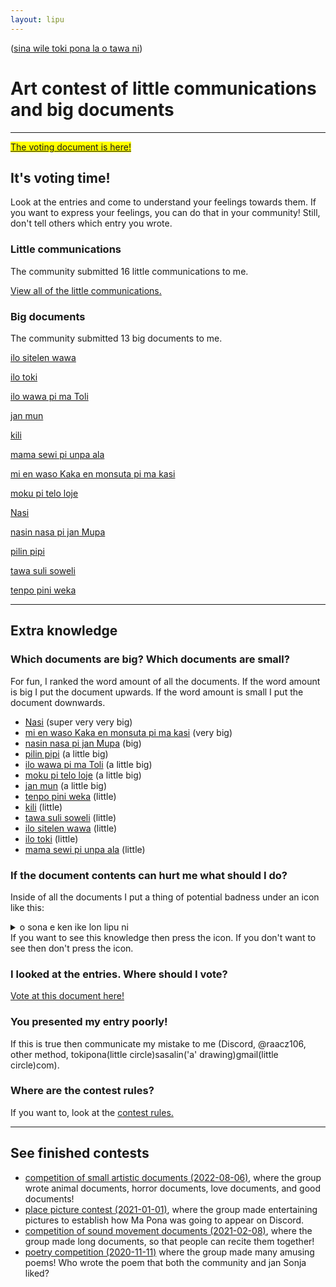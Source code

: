 ```yaml
---
layout: lipu
---
```

([sina wile toki pona la o tawa ni](index.md))
# Art contest of little communications and big documents

***

<mark><a href="https://docs.google.com/forms/d/e/1FAIpQLSdxnxTH5B7UWpn99X7Q91y21vXoGFCVunzkU_8GcaoVxldhcQ/viewform" target="blank">The voting document is here!</a></mark>


## It's voting time!
Look at the entries and come to understand your feelings towards them. If you want to express your feelings, you can do that in your community! Still, don't tell others which entry you wrote. 


### Little communications

The community submitted 16 little communications to me. 

[View all of the little communications.](./toki-en-lipu/toki-lili.md)

### Big documents

The community submitted 13 big documents to me. 

[ilo sitelen wawa](toki-en-lipu/lipu-suli/ilo-sitelen-wawa.md) 

[ilo toki](toki-en-lipu/lipu-suli/ilo-toki.md) 

[ilo wawa pi ma Toli](toki-en-lipu/lipu-suli/ilo-wawa-pi-ma-Toli.md) 

[jan mun](toki-en-lipu/lipu-suli/jan-mun.md)

[kili](toki-en-lipu/lipu-suli/kili.md)

[mama sewi pi unpa ala](toki-en-lipu/lipu-suli/mama-pi-unpa-ala.md) 

[mi en waso Kaka en monsuta pi ma kasi](toki-en-lipu/lipu-suli/mi-en-waso-Kaka.md) 

[moku pi telo loje](toki-en-lipu/lipu-suli/moku-pi-telo-loje.md) 

[Nasi](toki-en-lipu/lipu-suli/nasi.md) 

[nasin nasa pi jan Mupa](toki-en-lipu/lipu-suli/nasin-nasa-Mupa.md) 

[pilin pipi](toki-en-lipu/lipu-suli/pilin-pipi.md) 

[tawa suli soweli](toki-en-lipu/lipu-suli/tawa-suli-soweli.md) 

[tenpo pini weka](toki-en-lipu/lipu-suli/tenpo-pini-weka.md) 

***

## Extra knowledge

### Which documents are big? Which documents are small?
For fun, I ranked the word amount of all the documents. If the word amount is big I put the document upwards. If the word amount is small I put the document downwards.  

- [Nasi](toki-en-lipu/lipu-suli/nasi.md) (super very very big)
- [mi en waso Kaka en monsuta pi ma kasi](toki-en-lipu/lipu-suli/mi-en-waso-Kaka.md) (very big)
- [nasin nasa pi jan Mupa](toki-en-lipu/lipu-suli/nasin-nasa-Mupa.md) (big)
- [pilin pipi](toki-en-lipu/lipu-suli/pilin-pipi.md) (a little big)
- [ilo wawa pi ma Toli](toki-en-lipu/lipu-suli/ilo-wawa-pi-ma-Toli.md) (a little big)
- [moku pi telo loje](toki-en-lipu/lipu-suli/moku-pi-telo-loje.md) (a little big)
- [jan mun](toki-en-lipu/lipu-suli/jan-mun.md) (a little big)
- [tenpo pini weka](toki-en-lipu/lipu-suli/tenpo-pini-weka.md) (little) 
- [kili](toki-en-lipu/lipu-suli/kili.md) (little)
- [tawa suli soweli](toki-en-lipu/lipu-suli/tawa-suli-soweli.md) (little)
- [ilo sitelen wawa](toki-en-lipu/lipu-suli/ilo-sitelen-wawa.md) (little)
- [ilo toki](toki-en-lipu/lipu-suli/ilo-toki.md) (little)
- [mama sewi pi unpa ala](toki-en-lipu/lipu-suli/mama-pi-unpa-ala.md) (little)

### If the document contents can hurt me what should I do?
Inside of all the documents I put a thing of potential badness under an icon like this:

<details>
  <summary>o sona e ken ike lon lipu ni</summary>
  <ul>
    <li>first bad thing</li>
    <li>second bad thing</li>
  </ul>
</details>
If you want to see this knowledge then press the icon. If you don't want to see then don't press the icon. 

### I looked at the entries. Where should I vote?

[Vote at this document here!](https://docs.google.com/forms/d/e/1FAIpQLSdxnxTH5B7UWpn99X7Q91y21vXoGFCVunzkU_8GcaoVxldhcQ/viewform
)

### You presented my entry poorly!
If this is true then communicate my mistake to me (Discord, @raacz106, other method, tokipona(little circle)sasalin('a' drawing)gmail(little circle)com). 

### Where are the contest rules?
If you want to, look at the [contest rules.](/toki-en-lipu/lawa_en.md)


***

## See finished contests
- [competition of small artistic documents (2022-08-06)](lipu-lili/index_en.md), where the group wrote animal documents, horror documents, love documents, and good documents!
- [place picture contest (2021-01-01)](sitelen-ma/index_en.md), where the group made entertaining pictures to establish how Ma Pona was going to appear on Discord.
- [competition of sound movement documents (2021-02-08)](lipu-kalama-tawa/index_en.md), where the group made long documents, so that people can recite them together! 
- [poetry competition (2020-11-11)](toki-musi-lili/index_en.md) where the group made many amusing poems! Who wrote the poem that both the community and jan Sonja liked?

